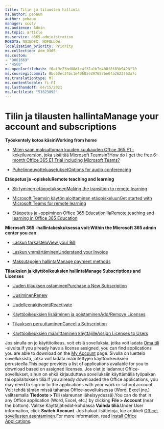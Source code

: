 ```yaml
---
title: Tilin ja tilausten hallinta
ms.author: pebaum
author: pebaum
manager: scotv
ms.audience: Admin
ms.topic: article
ms.service: o365-administration
ROBOTS: NOINDEX, NOFOLLOW
localization_priority: Priority
ms.collection: Adm_O365
ms.custom:
- "9001669"
- "4560"
ms.openlocfilehash: f6af9e73bd88d1c4f37a1b7d408f8f89b9423f70
ms.sourcegitcommit: 8bc60ec34bc1e40685e3976576e04a2623f63a7c
ms.translationtype: MT
ms.contentlocale: fi-FI
ms.lasthandoff: 04/15/2021
ms.locfileid: "51823892"
---
```

# <a name="manage-your-account-and-subscriptions"></a><span data-ttu-id="cef7e-102">Tilin ja tilausten hallinta</span><span class="sxs-lookup"><span data-stu-id="cef7e-102">Manage your account and subscriptions</span></span>

<span data-ttu-id="cef7e-103">**Työskentely kotoa käsin**</span><span class="sxs-lookup"><span data-stu-id="cef7e-103">**Working from home**</span></span>
- [<span data-ttu-id="cef7e-104">Miten saan maksuttoman kuuden kuukauden Office 365 E1 -kokeiluversion, joka sisältää Microsoft Teamsin?</span><span class="sxs-lookup"><span data-stu-id="cef7e-104">How do I get the free 6-month Office 365 E1 Trial including Microsoft Teams?</span></span>](https://docs.microsoft.com/MicrosoftTeams/e1-trial-license)

- [<span data-ttu-id="cef7e-105">Puhelinneuvotteluasetukset</span><span class="sxs-lookup"><span data-stu-id="cef7e-105">Options for audio conferencing</span></span>](https://docs.microsoft.com/alchemyinsights/options-for-audio-conferencing)

<span data-ttu-id="cef7e-106">**Etäopetus ja -opiskelu**</span><span class="sxs-lookup"><span data-stu-id="cef7e-106">**Remote teaching and learning**</span></span>

- [<span data-ttu-id="cef7e-107">Siirtyminen etäopetukseen</span><span class="sxs-lookup"><span data-stu-id="cef7e-107">Making the transition to remote learning</span></span>](https://www.microsoft.com/education/remote-learning)

- [<span data-ttu-id="cef7e-108">Microsoft Teamsin käytön aloittaminen etäopiskeluun</span><span class="sxs-lookup"><span data-stu-id="cef7e-108">Get started with Microsoft Teams for remote learning</span></span>](https://docs.microsoft.com/MicrosoftTeams/remote-learning-edu)

- [<span data-ttu-id="cef7e-109">Etäopetus ja -oppiminen Office 365 Educationilla</span><span class="sxs-lookup"><span data-stu-id="cef7e-109">Remote teaching and learning in Office 365 Education</span></span>](https://docs.microsoft.com/MicrosoftTeams/remote-learning-edu)

<span data-ttu-id="cef7e-110">**Microsoft 365 -hallintakeskuksessa voit:**</span><span class="sxs-lookup"><span data-stu-id="cef7e-110">**Within the Microsoft 365 admin center you can**:</span></span> 

- [<span data-ttu-id="cef7e-111">Laskun tarkastelu</span><span class="sxs-lookup"><span data-stu-id="cef7e-111">View your Bill</span></span>](https://docs.microsoft.com/microsoft-365/commerce/billing-and-payments/view-your-bill-or-invoice) 

- [<span data-ttu-id="cef7e-112">Laskun ymmärtäminen</span><span class="sxs-lookup"><span data-stu-id="cef7e-112">Understand your Invoice</span></span>](https://docs.microsoft.com/microsoft-365/commerce/billing-and-payments/understand-your-invoice)

- [<span data-ttu-id="cef7e-113">Maksutapojen hallinta</span><span class="sxs-lookup"><span data-stu-id="cef7e-113">Manage payment methods</span></span>](https://docs.microsoft.com/microsoft-365/commerce/billing-and-payments/manage-payment-methods)

<span data-ttu-id="cef7e-114">**Tilauksien ja käyttöoikeuksien hallinta**</span><span class="sxs-lookup"><span data-stu-id="cef7e-114">**Manage Subscriptions and Licenses**</span></span> 

- [<span data-ttu-id="cef7e-115">Uuden tilauksen ostaminen</span><span class="sxs-lookup"><span data-stu-id="cef7e-115">Purchase a New Subscription</span></span>](https://docs.microsoft.com/microsoft-365/commerce/subscriptions/upgrade-to-different-plan)

- [<span data-ttu-id="cef7e-116">Uusiminen</span><span class="sxs-lookup"><span data-stu-id="cef7e-116">Renew</span></span>](https://docs.microsoft.com/microsoft-365/commerce/subscriptions/renew-your-subscription) 

- [<span data-ttu-id="cef7e-117">Uudelleenaktivointi</span><span class="sxs-lookup"><span data-stu-id="cef7e-117">Reactivate</span></span>](https://docs.microsoft.com/microsoft-365/commerce/subscriptions/reactivate-your-subscription)

- [<span data-ttu-id="cef7e-118">Käyttöoikeuksien lisääminen ja poistaminen</span><span class="sxs-lookup"><span data-stu-id="cef7e-118">Add/Remove Licenses</span></span>](https://docs.microsoft.com/microsoft-365/commerce/licenses/buy-licenses)

- [<span data-ttu-id="cef7e-119">Tilauksen peruuttaminen</span><span class="sxs-lookup"><span data-stu-id="cef7e-119">Cancel a Subscription</span></span>](https://docs.microsoft.com/microsoft-365/commerce/subscriptions/cancel-your-subscription)

- [<span data-ttu-id="cef7e-120">Käyttöoikeuksien määrittäminen käyttäjille</span><span class="sxs-lookup"><span data-stu-id="cef7e-120">Assign Licenses to Users</span></span>](https://docs.microsoft.com/microsoft-365/admin/manage/assign-licenses-to-users)

<span data-ttu-id="cef7e-121">Jos sinulla on jo käyttöoikeus, voit etsiä sovelluksia, jotka voit ladata [Oma tili](https://portal.office.com/account/#installs) -sivulta.</span><span class="sxs-lookup"><span data-stu-id="cef7e-121">If you already have a license assigned, you can find applications you are able to download on the [My Account](https://portal.office.com/account/#installs) page.</span></span> <span data-ttu-id="cef7e-122">Sivulla on luettelo sovelluksista, jotka voit ladata määritettyjen käyttöoikeuksien perusteella.</span><span class="sxs-lookup"><span data-stu-id="cef7e-122">This page provides a list of applications available for you to download based on assigned licenses.</span></span> <span data-ttu-id="cef7e-123">Jos olet jo ladannut Office-sovellukset, sinun on ehkä kirjauduttava sovelluksiin käyttämällä työpaikan tai oppilaitoksen tiliä.</span><span class="sxs-lookup"><span data-stu-id="cef7e-123">If you already downloaded the Office applications, you may need to sign-in to the applications with your work or school account.</span></span> <span data-ttu-id="cef7e-124">Voit tehdä tämän missä tahansa Office-sovelluksessa (Word, Excel jne.) valitsemalla **Tiedosto > Tili** (alareunan läheisyydessä).</span><span class="sxs-lookup"><span data-stu-id="cef7e-124">You can do that in any Office application (Word, Excel, etc.) by clicking **File > Account** (near the bottom).</span></span> <span data-ttu-id="cef7e-125">Valitse Käyttäjätiedot-kohdassa **Vaihda tiliä**.</span><span class="sxs-lookup"><span data-stu-id="cef7e-125">Under User information, click **Switch Account**.</span></span> <span data-ttu-id="cef7e-126">Jos haluat lisätietoja, lue artikkeli [Office-sovellusten asentaminen](https://docs.microsoft.com/microsoft-365/admin/setup/install-applications).</span><span class="sxs-lookup"><span data-stu-id="cef7e-126">For more information, read [Install Office Applications](https://docs.microsoft.com/microsoft-365/admin/setup/install-applications).</span></span> 
